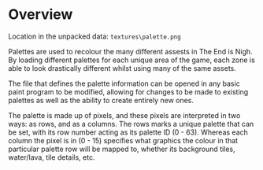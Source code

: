 # Overview
Location in the unpacked data: ```textures\palette.png```

Palettes are used to recolour the many different assests in The End is Nigh.
By loading different palettes for each unique area of the game, each zone is
able to look drastically different whilst using many of the same assets.

The file that defines the palette information can be opened in any basic paint
program to be modified, allowing for changes to be made to existing palettes as
well as the ability to create entirely new ones.

The palette is made up of pixels, and these pixels are interpreted in two ways:
as rows, and as a columns. The rows marks a unique palette that can be set, with
its row number acting as its palette ID (0 - 63). Whereas each column the pixel
is in (0 - 15) specifies what graphics the colour in that particular palette row
will be mapped to, whether its background tiles, water/lava, tile details, etc. 

